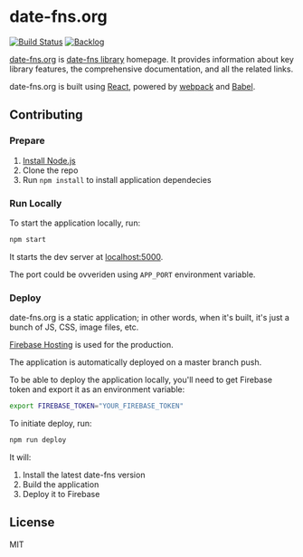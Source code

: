 # date-fns.org
[![Build Status](https://travis-ci.org/date-fns/date-fns.svg?branch=master)](https://travis-ci.org/date-fns/date-fns) [![Backlog](https://badge.waffle.io/date-fns/date-fns.org.svg?label=Backlog&title=Backlog)](http://waffle.io/date-fns/date-fns.org)

[date-fns.org](https://date-fns.org) is [date-fns library](https://github.com/date-fns/date-fns)
homepage.
It provides information about key library features,
the comprehensive documentation, and all the related links.

date-fns.org is built using [React](http://facebook.github.io/react),
powered by [webpack](http://webpack.github.io/) and [Babel](https://babeljs.io).

## Contributing

### Prepare

1. [Install Node.js](https://nodejs.org/en/download)
2. Clone the repo
3. Run `npm install` to install application dependecies

### Run Locally

To start the application locally, run:

```sh
npm start
```

It starts the dev server at [localhost:5000](http://localhost:5000).

The port could be ovveriden using `APP_PORT` environment variable.



### Deploy

date-fns.org is a static application; in other words, when it's built, it's just
a bunch of JS, CSS, image files, etc.

[Firebase Hosting](https://www.firebase.com) is used for the production.

The application is automatically deployed on a master branch push.

To be able to deploy the application locally, you'll need to get Firebase token
and export it as an environment variable:

```sh
export FIREBASE_TOKEN="YOUR_FIREBASE_TOKEN"
```

To initiate deploy, run:

```sh
npm run deploy
```

It will:

1. Install the latest date-fns version
2. Build the application
3. Deploy it to Firebase

## License

MIT
